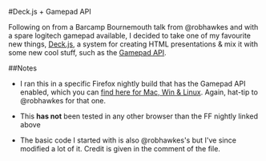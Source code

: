 #Deck.js + Gamepad API

Following on from a Barcamp Bournemouth talk from @robhawkes and with a
spare logitech gamepad available, I decided to take one of my favourite
new things, [Deck.js](http://imakewebthings.github.com/deck.js/), a
system for creating HTML presentations & mix it with some new cool
stuff, such as the [Gamepad API](https://wiki.mozilla.org/GamepadAPI).

##Notes
- I ran this in a specific Firefox nightly build that has the Gamepad API
enabled, which you can [find here for Mac, Win & Linux](http://people.mozilla.com/~tmielczarek/mouselock+gamepad/). Again, hat-tip to @robhawkes for that one.

- This __has not__ been tested in any other browser than the FF nightly
  linked above

- The basic code I started with is also @robhawkes's but I've since
  modified a lot of it. Credit is given in the comment of the file.
